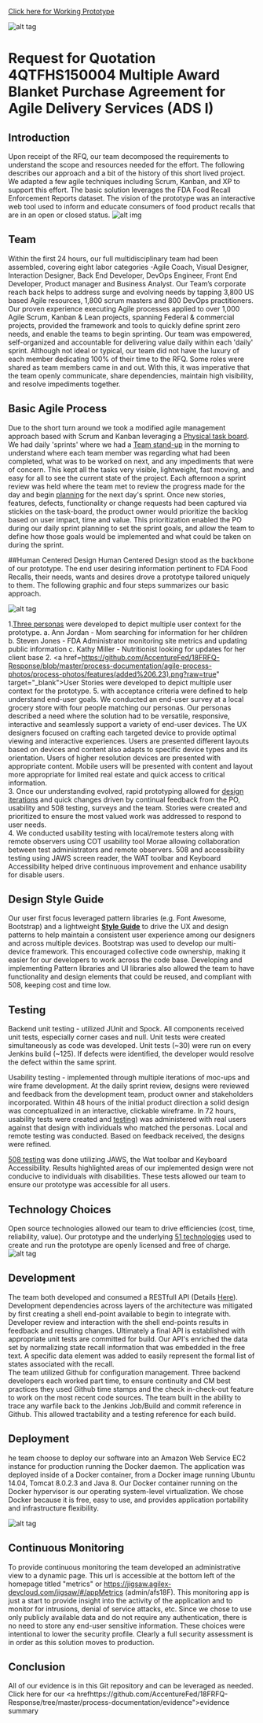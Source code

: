 
<a href="https://jigsaw.agilex-devcloud.com/jigsaw/#/" target="_blank">Click here for Working Prototype</a>

![alt tag](/process-documentation/agile-process-photos/response-images/proposal-header.png?raw=true)

# Request for Quotation 4QTFHS150004 Multiple Award Blanket Purchase Agreement for Agile Delivery Services (ADS I) 

## Introduction
Upon receipt of the RFQ, our team decomposed the requirements to understand the scope and resources needed for the effort. The following describes our approach and a bit of the history of this short lived project. We adapted a few agile techniques including Scrum, Kanban, and XP to support this effort.  The basic solution leverages the FDA Food Recall Enforcement Reports dataset. The vision of the prototype was an interactive web tool used to inform and educate consumers of food product recalls that are in an open or closed status.
![alt img](/process-documentation/agile-process-photos/design/high-level-overview.png)

## Team 
Within the first 24 hours, our full multidisciplinary team had been assembled, covering eight labor categories -Agile Coach, Visual Designer, Interaction Designer, Back End Developer, DevOps Engineer, Front End Developer, Product manager and Business Analyst.  Our Team’s corporate reach back helps to address surge and evolving needs by tapping 3,800 US based Agile resources, 1,800 scrum masters and 800 DevOps practitioners. Our proven experience executing Agile processes applied to over 1,000 Agile Scrum, Kanban & Lean projects, spanning Federal & commercial projects, provided the framework and tools to quickly define sprint zero needs, and enable the teams to begin sprinting.  Our team was empowered, self-organized and accountable for delivering value daily within each 'daily' sprint. Although not ideal or typical, our team did not have the luxury of each member dedicating 100% of their time to the RFQ.  Some roles were shared as team members came in and out. With this, it was imperative that the team openly communicate, share dependencies, maintain high visibility, and resolve impediments together.  

## Basic Agile Process 
Due to the short turn around we took a modified agile management approach based with Scrum and Kanban leveraging a <a href="https://github.com/AccentureFed/18FRFQ-Response/blob/master/process-documentation/agile-process-photos/process-photos/6.18.2015%2014.03%20-%20kanban%20board.jpg?raw=true" target="_blank">Physical task board</a>.  We had daily 'sprints' where we had a <a href="https://github.com/AccentureFed/18FRFQ-Response/blob/master/process-documentation/agile-process-photos/process-photos/6.24.2015%2009.33%20-%20standup.JPG?raw=true" target="_blank">Team stand-up</a> in the morning to understand where each team member was regarding what had been completed, what was to be worked on next, and any impediments that were of concern. This kept all the tasks very visible, lightweight, fast moving, and easy for all to see the current state of the project.  Each afternoon a sprint review was held where the team met to review the progress made for the day and begin <a href="https://github.com/AccentureFed/18FRFQ-Response/blob/master/process-documentation/agile-process-photos/process-photos/2015-06-29%2009.18.32%20-%20work-in-progress.jpg?raw=true" target="_blank">planning</a> for the next day's sprint.  Once new stories, features, defects, functionality or change requests had been captured via stickies on the task-board, the product owner would prioritize the backlog based on user impact, time and value. This prioritization enabled the PO during our daily sprint planning to set the sprint goals, and allow the team to define how those goals would be implemented and what could be taken on during the sprint.

##Human Centered Design 
Human Centered Design stood as the backbone of our prototype. The end user desiring information pertinent to FDA Food Recalls, their needs, wants and desires drove a prototype tailored uniquely to them.  The following graphic and four steps summarizes our basic approach. 

![alt tag](https://github.com/AccentureFed/18FRFQ-Response/blob/master/process-documentation/user-centric-design/design_evolution_images/UCD-Process-for-8F_2.jpg?raw=true>)

1.<a href="https://raw.githubusercontent.com/AccentureFed/18FRFQ-Response/master/process-documentation/user-centric-design/design_evolution_images/Persona1.jpg" target="_blank">Three personas</a> were developed to depict multiple user context for the prototype. 
 a. Ann Jordan - Mom searching for information for her children 
 b. Steven Jones - FDA Administrator monitoring site metrics and updating public information 
 c. Kathy Miller - Nutritionist looking for updates for her client base 
2. <a href=https://github.com/AccentureFed/18FRFQ-Response/blob/master/process-documentation/agile-process-photos/process-photos/features(added%206.23).png?raw=true" target="_blank">User Stories</a> were developed to depict multiple user context for the prototype. 
5. with acceptance criteria were defined to help understand end-user goals.  We conducted an end-user survey at a local grocery store with four people matching our personas.  Our personas described a need where the solution had to be versatile, responsive, interactive and seamlessly support a variety of end-user devices.  The UX designers focused on crafting each targeted device to provide optimal viewing and interactive experiences. Users are presented different layouts based on devices and content also adapts to specific device types and its orientation.  Users of higher resolution devices are presented with appropriate content.  Mobile users will be presented with content and layout more appropriate for limited real estate and quick access to critical information.    
3. Once our understanding evolved, rapid prototyping allowed for <a href="https://github.com/AccentureFed/18FRFQ-Response/blob/master/process-documentation/agile-process-photos/process-photos/wireframe%20(added%206.23).png?raw=true" target="_blank"> design iterations</a> and quick changes driven by continual feedback from the PO, usability and 508 testing, surveys and the team.  Stories were created and prioritized to ensure the most valued work was addressed to respond to user needs.  
4. We conducted usability testing with local/remote testers along with remote observers using COT usability tool Morae allowing collaboration between test administrators and remote observers. 508 and accessibility testing using JAWS screen reader, the WAT toolbar and Keyboard Accessibility helped drive continuous improvement and enhance usability for disable users.   

## Design Style Guide 
Our user first focus leveraged pattern libraries (e.g. Font Awesome, Bootstrap) and a lightweight **<a href="https://github.com/AccentureFed/18FRFQ-Response/blob/master/process-documentation/user-centric-design/jigsawStyleGuide.pdf" target="_blank">Style Guide</a>** to drive the UX and design patterns to help maintain a consistent user experience among our designers and across multiple devices.  Bootstrap was used to develop our multi-device framework.  This encouraged collective code ownership, making it easier for our developers to work across the code base.  Developing and implementing Pattern libraries and UI libraries also allowed the team to have functionality and design elements that could be reused, and compliant with 508, keeping cost and time low.  

## Testing 
Backend unit testing - utilized JUnit and Spock.  All components received unit tests, especially corner cases and null.  Unit tests were created simultaneously as code was developed. Unit tests (~30) were run on every Jenkins build (~125).  If defects were identified, the developer would resolve the defect within the same sprint.  

Usability testing - implemented through multiple iterations of moc-ups and wire frame development. At the daily sprint review, designs were reviewed and feedback from the development team, product owner and stakeholders incorporated. Within 48 hours of the initial product direction a solid design was conceptualized in an interactive, clickable wireframe. In 72 hours, usability tests were created and <a href="https://vimeo.com/132240054" target="_blank">testing</a>) was administered with real users against that design with individuals who matched the personas. Local and remote testing was conducted. Based on feedback received, the designs were refined.  

<a href="https://vimeo.com/132240055" target="_blank">508 testing</a> was done utilizing JAWS, the Wat toolbar and Keyboard Accessibility. Results highlighted areas of our implemented design were not conducive to individuals with disabilities. These  tests allowed our team to ensure our prototype was accessible for all users.    

## Technology Choices 
Open source technologies allowed our team to drive efficiencies (cost, time, reliability, value).  Our prototype and the underlying <a href="https://github.com/AccentureFed/18FRFQ-Response/tree/master/process-documentation/evidence/Attachment_E_Evidence_Q" target="_blank">51 technologies</a> used to create and run the prototype are openly licensed and free of charge.
![alt tag](/process-documentation/agile-process-photos/design/tool-diagram.png)

## Development 

The team both developed and consumed a RESTfull API (Details [Here](https://github.com/AccentureFed/18FRFQ-Response/blob/master/jigsaw-rest-api.md)).  Development dependencies across layers of the architecture was mitigated by first creating a shell end-point available to begin to integrate with.    Developer review and interaction with the shell end-points results in feedback and resulting changes.  Ultimately a final API is established with appropriate unit tests are committed for build.  Our API's enriched the data set by normalizing state recall information that was embedded in the free text.  A specific data element was added to easily represent the formal list of states associated with the recall.  
The team utilized Github for configuration management. Three backend developers each worked part time, to ensure continuity and CM best practices they used Github time stamps and the check in-check-out feature to work on the most recent code sources.  The team built in the ability to trace any warfile back to the Jenkins Job/Build and commit reference in Github. This allowed tractability and a testing reference for each build.  

## Deployment 
he team choose to deploy our software into an Amazon Web Service EC2 instance for production running the Docker daemon. The application was deployed inside of a Docker container, from a Docker image running Ubuntu 14.04, Tomcat 8.0.2.3 and Java 8. Our Docker container running on the Docker hypervisor is our operating system-level virtualization. We chose Docker because it is free, easy to use, and provides application portability and infrastructure flexibility.

![alt tag](/process-documentation/agile-process-photos/design/deploy-stack.png)


## Continuous Monitoring 
To provide continuous monitoring the team developed an administrative view to a dynamic page. This url is accessible at the bottom left of the homepage titled "metrics" or https://jigsaw.agilex-devcloud.com/jigsaw/#/appMetrics (admin/afs18F).  This monitoring app is just a start to provide insight into the activity of the application and to monitor for intrusions, denial of service attacks, etc.  Since we chose to use only publicly available data and do not require any authentication, there is no need to store any end-user sensitive information.  These choices were intentional to lower the security profile.  Clearly a full security assessment is in order as this solution moves to production.  

## Conclusion 
All of our evidence is in this Git repository and can be leveraged as needed.  Click here for our <a hrefhttps://github.com/AccentureFed/18FRFQ-Response/tree/master/process-documentation/evidence">evidence summary</a>  

